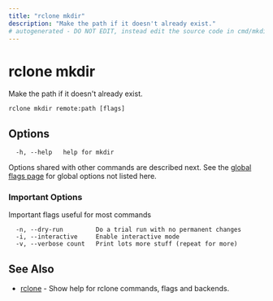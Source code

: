 ```yaml
---
title: "rclone mkdir"
description: "Make the path if it doesn't already exist."
# autogenerated - DO NOT EDIT, instead edit the source code in cmd/mkdir/ and as part of making a release run "make commanddocs"
---
```

# rclone mkdir

Make the path if it doesn't already exist.

```
rclone mkdir remote:path [flags]
```

## Options

```
  -h, --help   help for mkdir
```

Options shared with other commands are described next.
See the [global flags page](/flags/) for global options not listed here.

### Important Options

Important flags useful for most commands

```text
  -n, --dry-run         Do a trial run with no permanent changes
  -i, --interactive     Enable interactive mode
  -v, --verbose count   Print lots more stuff (repeat for more)
```

## See Also

<!-- markdownlint-capture -->
<!-- markdownlint-disable ul-style line-length -->

* [rclone](/commands/rclone/)	 - Show help for rclone commands, flags and backends.


<!-- markdownlint-restore -->
